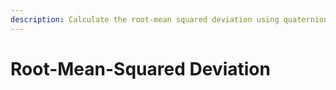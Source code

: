 ```yaml
---
description: Calculate the root-mean squared deviation using quaternions.
---
```


# Root-Mean-Squared Deviation

